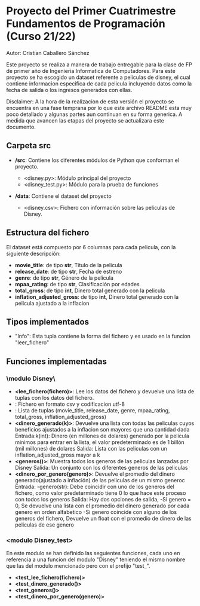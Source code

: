 # Proyecto del Primer Cuatrimestre Fundamentos de Programación (Curso  21/22)

Autor: Cristian Caballero Sánchez

Este proyecto se realiza a manera de trabajo entregable para la clase de FP de primer año de Ingenieria Informatica de Computadores.
Para este proyecto se ha escogido un dataset referente a peliculas de disney, el cual contiene informacion especifica de cada pelicula
incluyendo datos como la fecha de salida o los ingresos generados con ellas.

Disclaimer: A la hora de la realizacion de esta versión el proyecto se encuentra en una fase temprana por lo que este archivo README esta muy poco detallado y algunas partes aun continuan en su forma generica. A medida que avancen las etapas del proyecto se actualizara este documento.
## Carpeta src

* **/src**: Contiene los diferentes módulos de Python que conforman el proyecto.
  * <disney.py>: Módulo principal del proyecto
  * <disney_test.py>: Módulo para la prueba de funciones

* **/data**: Contiene el dataset del proyecto
  * <disney.csv>: Fichero con información sobre las peliculas de Disney.
    
## Estructura del fichero

El dataset está compuesto por 6 columnas para cada pelicula, con la siguiente descripción:

* **movie_title**: de tipo **str**, Titulo de la pelicula
* **release_date**: de tipo **str**, Fecha de estreno
* **genre**: de tipo **str**, Género de la pelicula
* **mpaa_rating**: de tipo **str**, Clasificación por edades
* **total_gross**: de tipo **int**, Dinero total generado con la pelicula
* **inflation_adjusted_gross**: de tipo **int**, Dinero total generado con la pelicula ajustado a la inflacion

## Tipos implementados

* "Info": Esta tupla contiene la forma del fichero y es usado en la funcion "leer_fichero"
## Funciones implementadas

### \modulo Disney\

* **<lee_fichero(fichero)>**: Lee los datos del fichero y devuelve una lista de tuplas con los datos del fichero.
 * **<Entrada>**: Fichero en formato csv y codificacion utf-8
 * <Salida>: Lista de tuplas (movie_title, release_date, genre, mpaa_rating, total_gross, inflation_adjusted_gross)
* **<dinero_generado(k)>**: Devuelve una lista con todas las peliculas cuyos beneficios ajustados a la inflacion son mayores que una cantidad dada
Entrada:k(int): Dinero (en millones de dolares) generado por la pelicula minimos para entrar en la lista, el valor predeterminado es de 1 billón (mil millones) de dolares
Salida: Lista con las peliculas con un inflation_adjusted_gross mayor a k
* **<generos()>**: Muestra todos los generos de las peliculas lanzadas por Disney
Salida: Un conjunto con los diferentes generos de las peliculas
* **<dinero_por_genero(genero)>**: Devuelve el promedio del dinero generado(ajustado a inflación) de las peliculas de un mismo generoc
Entrada:
-genero(str): Debe coincidir con uno de los generos del fichero,
como valor predeterminado tiene 0 lo que hace este proceso con todos los generos
Salida: Hay dos opciones de salida,
-Si genero = 0, Se devuelve una lista con el promedio del dinero generado por cada genero en orden alfabetico
-Si genero coincide con alguno de los generos del fichero, Devuelve un float con el promedio de dinero de las peliculas de ese genero

### \<modulo Disney_test\>
En este modulo se han definido las seguientes funciones, cada uno en referencia a una funcion del modulo "Disney" teniendo el mismo nombre
que las del modulo mencionado pero con el prefijo "test_".
* **<test_lee_fichero(fichero)>**
* **<test_dinero_generado()>**
* **<test_generos()>**
* **<test_dinero_por_genero(genero)>**
 
